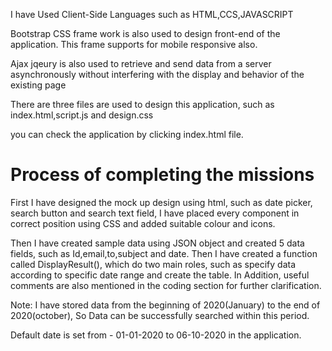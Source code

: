 
I have Used Client-Side Languages such as HTML,CCS,JAVASCRIPT

Bootstrap CSS frame work is also used to design front-end of the application. This frame supports for
mobile responsive also.

Ajax jqeury is also used to retrieve and send data from a server asynchronously without interfering
with the display and behavior of the existing page

There are three files are used to design this application, such as index.html,script.js and design.css

you can check the application by clicking index.html file.  

# Process of completing the missions

First I have designed the mock up design using html, such as date picker, search button and search text field, I have placed every component in correct position using CSS and added suitable colour and
icons.

Then I have created sample data using JSON object and created 5 data fields, such as
Id,email,to,subject and date. Then I have created a function called DisplayResult(), which do two main roles, such as specify data according to specific date range and create the table.
In Addition, useful comments are also mentioned in the coding section for further clarification.


Note:
I have stored data from the beginning of 2020(January) to the end of 2020(october), So Data can be successfully searched within this period.

Default date is set from - 01-01-2020 to 06-10-2020 in the application.